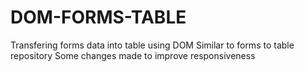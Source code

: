 # DOM-FORMS-TABLE
Transfering forms data into table using DOM
Similar to forms to table repository
Some changes made to improve responsiveness
